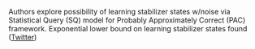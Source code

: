 
Authors explore possibility of learning stabilizer states w/noise via Statistical Query (SQ) model for Probably Approximately Correct (PAC) framework. Exponential lower bound on learning stabilizer states found ([Twitter](https://twitter.com/JoshuahHeath/status/1359896447005589508))
